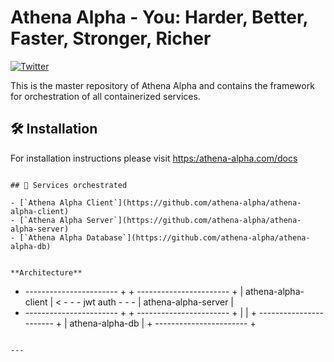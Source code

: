 # Athena Alpha - You: Harder, Better, Faster, Stronger, Richer

[![Twitter](https://img.shields.io/twitter/follow/athena_alpha_?style=social)](https://twitter.com/athena_alpha_)

This is the master repository of Athena Alpha and contains the framework for orchestration of all containerized services.

## 🛠 Installation

For installation instructions please visit [https:/athena-alpha.com/docs](https:/athena-alpha.com/docs)


```

## 🎹 Services orchestrated

- [`Athena Alpha Client`](https://github.com/athena-alpha/athena-alpha-client)
- [`Athena Alpha Server`](https://github.com/athena-alpha/athena-alpha-server)
- [`Athena Alpha Database`](https://github.com/athena-alpha/athena-alpha-db)


**Architecture**

```

   + ----------------------- +                         + ----------------------- +
   |   athena-alpha-client   | < - - - jwt auth - - -  |   athena-alpha-server   |
   + ----------------------- +                         + ----------------------- +
                                                                   |
                                                                   |
                                                       + ----------------------- + 
                                                       |     athena-alpha-db     |
                                                       + ----------------------- +  
```

---
